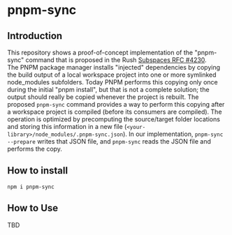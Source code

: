 # pnpm-sync

## Introduction

This repository shows a proof-of-concept implementation of the "pnpm-sync" command that is proposed in the Rush [Subspaces RFC #4230](https://github.com/microsoft/rushstack/issues/4230).<br>
The PNPM package manager installs "injected" dependencies by copying the build output of a local workspace project into one or more symlinked node_modules subfolders. Today PNPM performs this copying only once during the initial "pnpm install", but that is not a complete solution; the output should really be copied whenever the project is rebuilt. The proposed `pnpm-sync` command provides a way to perform this copying after a workspace project is compiled (before its consumers are compiled). The operation is optimized by precomputing the source/target folder locations and storing this information in a new file (`<your-library>/node_modules/.pnpm-sync.json`). In our implementation, `pnpm-sync --prepare` writes that JSON file, and `pnpm-sync` reads the JSON file and performs the copy.

## How to install

```
npm i pnpm-sync
```

## How to Use

TBD

